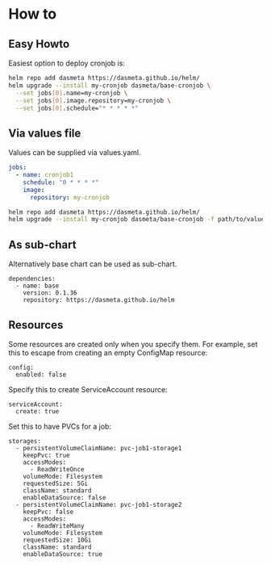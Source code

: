 # How to

## Easy Howto
Easiest option to deploy cronjob is:
```bash
helm repo add dasmeta https://dasmeta.github.io/helm/
helm upgrade --install my-cronjob dasmeta/base-cronjob \
  --set jobs[0].name=my-cronjob \
  --set jobs[0].image.repository=my-cronjob \
  --set jobs[0].schedule="* * * * *"
```

## Via values file
Values can be supplied via values.yaml.
```yaml
jobs:
  - name: cronjob1
    schedule: "0 * * * *"
    image:
      repository: my-cronjob
```

```bash
helm repo add dasmeta https://dasmeta.github.io/helm/
helm upgrade --install my-cronjob dasmeta/base-cronjob -f path/to/values.yaml
```

## As sub-chart
Alternatively base chart can be used as sub-chart.

```
dependencies:
  - name: base
    version: 0.1.36
    repository: https://dasmeta.github.io/helm
```

## Resources
Some resources are created only when you specify them.
For example, set this to escape from creating an empty ConfigMap resource:
```
config:
  enabled: false
```
Specify this to create ServiceAccount resource:
```
serviceAccount:
  create: true
```
Set this to have PVCs for a job:
```
storages:
  - persistentVolumeClaimName: pvc-job1-storage1
    keepPvc: true
    accessModes:
      - ReadWriteOnce
    volumeMode: Filesystem
    requestedSize: 5Gi
    className: standard
    enableDataSource: false
  - persistentVolumeClaimName: pvc-job1-storage2
    keepPvc: false
    accessModes:
      - ReadWriteMany
    volumeMode: Filesystem
    requestedSize: 10Gi
    className: standard
    enableDataSource: true
```
